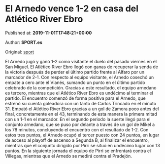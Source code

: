 
# El Arnedo vence 1-2 en casa del Atlético River Ebro

Published at: **2019-11-01T17:48:21+00:00**

Author: **SPORT.es**

Original: [sport](https://www.sport.es/es/noticias/tercera-division/el-arnedo-vence-1-2-en-casa-del-atletico-river-ebro-7710686)

El Arnedo jugó y ganó 1-2 como visitante el duelo del pasado viernes en el San Miguel. El Atlético River Ebro llegó con ganas de recuperar la senda de la victoria después de perder el último partido frente al Alfaro por un marcador de 2-1. Con respecto al equipo visitante, el Arnedo cosechó un empate a cero ante el Vianés, sumando un punto en el último partido celebrado de la competición. Gracias a este resultado, el equipo arnedano es tercero, mientras que el Atlético River Ebro es undécimo al terminar el partido.
El encuentro comenzó de forma positiva para el Arnedo, que estrenó su cuenta goleadora con un tanto de Carlos Trincado en el minuto 31. Empató el Atlético River Ebro gracias a un gol de Zamora poco antes del final, concretamente en el 43, terminando de esta manera la primera mitad con un 1-1 en el marcador.
En el segundo periodo la suerte llegó para el conjunto arnedano, que se puso por delante a través de un gol de Mikel a los 78 minutos, concluyendo el encuentro con el resultado de 1-2.
Con estos tres puntos, el Arnedo ocupó el tercer puesto con 24 puntos, en lugar de acceso al playoff de ascenso a Segunda B, al finalizar el encuentro, mientras que el conjunto dirigido por Pirri se situó en undécimo lugar con 13 puntos.
En la siguiente jornada el equipo de Pirri se enfrentará contra el Villegas, mientras que el Arnedo se medirá contra el Pradejón.
